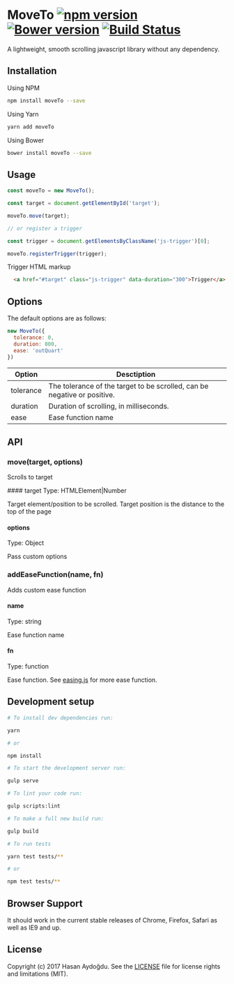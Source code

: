 # MoveTo [![npm version](https://badge.fury.io/js/moveto.svg)](https://badge.fury.io/js/moveto) [![Bower version](https://badge.fury.io/bo/moveTo.svg)](https://badge.fury.io/bo/moveTo) [![Build Status](https://travis-ci.org/hsnaydd/moveTo.svg?branch=master)](https://travis-ci.org/hsnaydd/moveTo.js)

A lightweight, smooth scrolling javascript library without any dependency.

## Installation

Using NPM

```sh
npm install moveTo --save
```

Using Yarn

```sh
yarn add moveTo
```

Using Bower

```sh
bower install moveTo --save
```

## Usage

```js
const moveTo = new MoveTo();

const target = document.getElementById('target');

moveTo.move(target);

// or register a trigger

const trigger = document.getElementsByClassName('js-trigger')[0];

moveTo.registerTrigger(trigger);

```

Trigger HTML markup

```html
  <a href="#target" class="js-trigger" data-duration="300">Trigger</a>
```

## Options

The default options are as follows:

```js
new MoveTo({
  tolerance: 0,
  duration: 800,
  ease: 'outQuart'
})
```

| Option    | Desctiption                                                              |
|-----------|--------------------------------------------------------------------------|
| tolerance | The tolerance of the target to be scrolled, can be negative or positive. |
| duration  | Duration of scrolling, in milliseconds.                                  |
| ease      | Ease function name                                                       |

## API

### move(target, options)

Scrolls to target

#### target
Type: HTMLElement|Number

Target element/position to be scrolled. Target position is the distance to the top of the page

#### options
Type: Object

Pass custom options

### addEaseFunction(name, fn)

Adds custom ease function

#### name
Type: string

Ease function name

#### fn
Type: function

Ease function. See [easing.js](https://gist.github.com/gre/1650294) for more ease function.

## Development setup

```sh
# To install dev dependencies run:

yarn

# or

npm install

# To start the development server run:

gulp serve

# To lint your code run:

gulp scripts:lint

# To make a full new build run:

gulp build

# To run tests

yarn test tests/**

# or

npm test tests/**
```

## Browser Support

It should work in the current stable releases of Chrome, Firefox, Safari as well as IE9 and up.

## License

Copyright (c) 2017 Hasan Aydoğdu. See the [LICENSE](/LICENSE) file for license rights and limitations (MIT).
